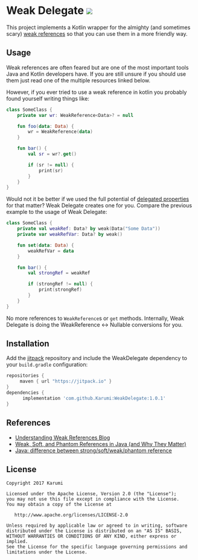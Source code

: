 # Weak Delegate [![](https://jitpack.io/v/Karumi/WeakDelegate.svg)](https://jitpack.io/#Karumi/WeakDelegate)

This project implements a Kotlin wrapper for the almighty (and sometimes scary) [weak references](https://docs.oracle.com/javase/7/docs/api/java/lang/ref/WeakReference.html) so that you can use them in a more friendly way.

## Usage

Weak references are often feared but are one of the most important tools Java and Kotlin developers have. If you are still unsure if you should use them just read one of the multiple resources linked below.

However, if you ever tried to use a weak reference in kotlin you probably found yourself writing things like:

```kotlin
class SomeClass {
    private var wr: WeakReference<Data>? = null

    fun foo(data: Data) {
        wr = WeakReference(data)
    }

    fun bar() {
        val sr = wr?.get()

        if (sr != null) {
            print(sr)
        }
    }
}
```

Would not it be better if we used the full potential of [delegated properties](https://kotlinlang.org/docs/reference/delegated-properties.html) for that matter? Weak Delegate creates one for you. Compare the previous example to the usage of Weak Delegate:

```kotlin
class SomeClass {
    private val weakRef: Data? by weak(Data("Some Data"))
    private var weakRefVar: Data? by weak()

    fun set(data: Data) {
        weakRefVar = data
    }

    fun bar() {
        val strongRef = weakRef

        if (strongRef != null) {
            print(strongRef)
        }
    }
}
```

No more references to `WeakReference`s or `get` methods. Internally, Weak Delegate is doing the WeakReference <-> Nullable conversions for you.

## Installation

Add the [jitpack](https://jitpack.io/) repository and include the WeakDelegate dependency to your `build.gradle` configuration:

```groovy
repositories { 
     maven { url "https://jitpack.io" }
}
dependencies {
      implementation 'com.github.Karumi:WeakDelegate:1.0.1'
}
```

## References

* [Understanding Weak References Blog](https://community.oracle.com/blogs/enicholas/2006/05/04/understanding-weak-references)
* [Weak, Soft, and Phantom References in Java (and Why They Matter)](https://dzone.com/articles/weak-soft-and-phantom-references-in-java-and-why-they-matter)
* [Java: difference between strong/soft/weak/phantom reference](https://stackoverflow.com/a/23519721/3959570)

License
-------

    Copyright 2017 Karumi

    Licensed under the Apache License, Version 2.0 (the "License");
    you may not use this file except in compliance with the License.
    You may obtain a copy of the License at

       http://www.apache.org/licenses/LICENSE-2.0

    Unless required by applicable law or agreed to in writing, software
    distributed under the License is distributed on an "AS IS" BASIS,
    WITHOUT WARRANTIES OR CONDITIONS OF ANY KIND, either express or implied.
    See the License for the specific language governing permissions and
    limitations under the License.

